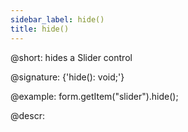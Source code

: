 ```yaml
---
sidebar_label: hide()
title: hide()
---          
```


@short: hides a Slider control

@signature: {'hide(): void;'}

@example:
form.getItem("slider").hide(); 

@descr:
